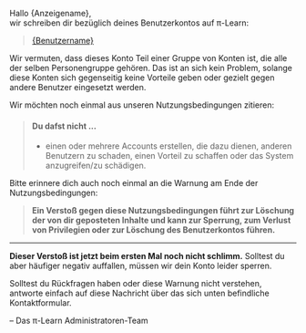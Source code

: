 Hallo {Anzeigename},  
wir schreiben dir bezüglich deines Benutzerkontos auf &pi;-Learn:

> [{Benutzername}](/u/{Benutzer-ID})

Wir vermuten, dass dieses Konto Teil einer Gruppe von Konten ist, die alle der selben Personengruppe gehören. Das ist an sich kein Problem, solange diese Konten sich gegenseitig keine Vorteile geben oder gezielt gegen andere Benutzer eingesetzt werden.

Wir möchten noch einmal aus unseren Nutzungsbedingungen zitieren:

> #### Du dafst nicht ...
>
> - einen oder mehrere Accounts erstellen, die dazu dienen, anderen Benutzern zu schaden, einen Vorteil zu schaffen oder das System anzugreifen/zu sch&auml;digen.

Bitte erinnere dich auch noch einmal an die Warnung am Ende der Nutzungsbedingungen:

> **Ein Versto&szlig; gegen diese Nutzungsbedingungen f&uuml;hrt zur L&ouml;schung der von dir geposteten Inhalte und kann zur Sperrung, zum Verlust von Privilegien oder zur L&ouml;schung des Benutzerkontos f&uuml;hren.**

-----

**Dieser Versto&szlig; ist jetzt beim ersten Mal noch nicht schlimm.** Solltest du aber häufiger negativ auffallen, müssen wir dein Konto leider sperren.

Solltest du Rückfragen haben oder diese Warnung nicht verstehen, antworte einfach auf diese Nachricht über das sich unten befindliche Kontaktformular.

&ndash; Das &pi;-Learn Administratoren-Team
